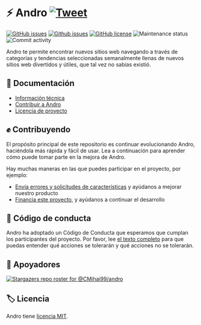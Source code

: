 # ⚡ Andro [![Tweet](https://img.shields.io/twitter/url/http/shields.io.svg?style=social)](https://twitter.com/intent/tweet?text=Find%20over%20100%20new%20and%20exciting%20websites%20at&url=http://cmihai99.github.io/andro&via=androteamfaq&hashtags=andro,webdevelopment,website,websitefinder,developers)

[![GitHub issues](https://img.shields.io/github/issues/CMihai99/andro?style=flat-square)](https://github.com/CMihai99/andro/issues)
[![Github issues](https://img.shields.io/github/issues-closed/CMihai99/andro?style=flat-square)](https://github.com/CMihai99/andro/issues?q=is%3Aissue+is%3Aclosed)
[![GitHub license](https://img.shields.io/github/license/CMihai99/andro?color=g&style=flat-square)](https://github.com/CMihai99/andro/blob/master/LICENSE)
![Maintenance status](https://img.shields.io/maintenance/yes/2021?style=flat-square)
![Commit activity](https://img.shields.io/github/commit-activity/w/CMihai99/andro?color=g&style=flat-square)

Andro te permite encontrar nuevos sitios web navegando a través de categorías y tendencias seleccionadas semanalmente llenas de nuevos sitios web divertidos y útiles, que tal vez no sabías existió.

## 📃 Documentación

  - [Información técnica](https://github.com/CMihai99/andro/blob/main/README.md)
  - [Contribuir a Andro](https://github.com/CMihai99/andro/blob/main/CONTRIBUTING.md)
  - [Licencia de proyecto](https://github.com/CMihai99/andro/blob/main/LICENSE)

## ✊ Contribuyendo

El propósito principal de este repositorio es continuar evolucionando Andro, haciéndola más rápida y fácil de usar. Lea a continuación para aprender cómo puede tomar parte en la mejora de Andro.

Hay muchas maneras en las que puedes participar en el proyecto, por ejemplo:

  - [Envía errores y solicitudes de características](https://github.com/CMihai99/andro/issues) y ayúdanos a mejorar nuestro producto
  - [Financia este proyecto](https://www.paypal.com/paypalme/Impulse884?locale.x=en_US), y ayúdanos a continuar el desarrollo

## 🙌 Código de conducta

Andro ha adoptado un Código de Conducta que esperamos que cumplan los participantes del proyecto. Por favor, lee [el texto completo](https://code.fb.com/codeofconduct) para que puedas entender qué acciones se tolerarán y qué acciones no se tolerarán.

## 👏 Apoyadores

[![Stargazers repo roster for @CMihai99/andro](https://reporoster.com/stars/CMihai99/andro)](https://github.com/CMihai99/andro/stargazers)

## 🏷 Licencia

Andro tiene [licencia MIT](LICENSE).